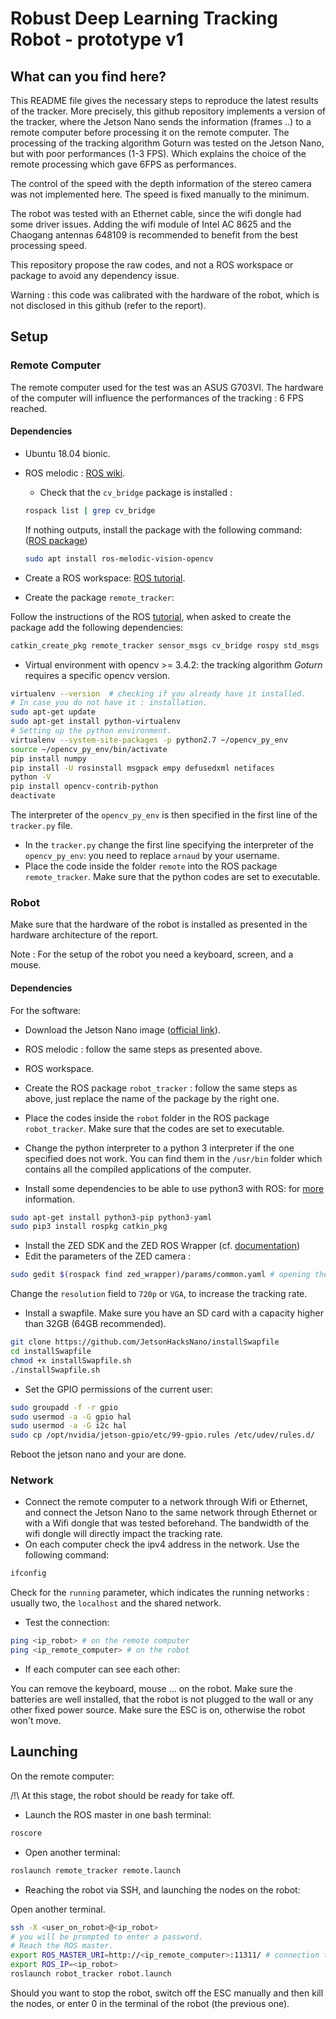 # Robust Deep Learning Tracking Robot - prototype v1

## What can you find here?

This README file gives the necessary steps to reproduce the latest results of the tracker. More precisely, this github repository implements a version of the tracker, where the Jetson Nano sends the information (frames ..) to a remote computer before processing it on the remote computer. The processing of the tracking algorithm Goturn was tested on the Jetson Nano, but with poor performances (1-3 FPS). Which explains the choice of the remote processing which gave 6FPS as performances.

The control of the speed with the depth information of the stereo camera was not implemented here. The speed is fixed manually to the minimum.

The robot was tested with an Ethernet cable, since the wifi dongle had some driver issues. Adding the  wifi module of Intel AC 8625 and the Chaogang antennas 648109 is recommended to benefit from the best processing speed.

This repository propose the raw codes, and not a ROS workspace or package to avoid any dependency issue.

Warning : this code was calibrated with the hardware of the robot, which is not disclosed in this  github (refer to the report).

## Setup

### Remote Computer

The remote computer used for the test was an ASUS G703VI. The hardware of the computer will influence the performances of the tracking : 6 FPS reached.

#### Dependencies

* Ubuntu 18.04 bionic.

* ROS melodic : [ROS wiki](http://wiki.ros.org/melodic/Installation/Ubuntu).

  * Check that  the `cv_bridge`  package is installed : 

  ```bash
  rospack list | grep cv_bridge
  ```

  If nothing outputs, install the package with the following command: ([ROS package](http://wiki.ros.org/vision_opencv))

  ```bash
  sudo apt install ros-melodic-vision-opencv
  ```

* Create a ROS workspace: [ROS tutorial](http://wiki.ros.org/catkin/Tutorials/create_a_workspace).

* Create the package `remote_tracker`: 

Follow the instructions of the ROS [tutorial](http://wiki.ros.org/ROS/Tutorials/CreatingPackage), when asked to create the package add the following dependencies:

```bash
catkin_create_pkg remote_tracker sensor_msgs cv_bridge rospy std_msgs
```

* Virtual environment with opencv >= 3.4.2: the tracking algorithm *Goturn* requires a specific opencv version.

```bash
virtualenv --version  # checking if you already have it installed.
# In case you do not have it : installation.
sudo apt-get update
sudo apt-get install python-virtualenv
# Setting up the python environment.
virtualenv --system-site-packages -p python2.7 ~/opencv_py_env
source ~/opencv_py_env/bin/activate
pip install numpy
pip install -U rosinstall msgpack empy defusedxml netifaces
python -V
pip install opencv-contrib-python
deactivate
```

The interpreter of the `opencv_py_env` is then specified in the first line of the `tracker.py` file.

* In the `tracker.py` change the first line specifying the interpreter of the `opencv_py_env`: you need to replace `arnaud` by your username.
* Place the code inside the folder `remote` into the ROS package `remote_tracker`.  Make sure that the python codes are set to executable.

### Robot

Make sure that the hardware of the robot is installed as presented in the hardware architecture of the report.

Note : For the setup of the robot you need a keyboard, screen, and a mouse.

#### Dependencies

For the software:

* Download the Jetson Nano image ([official link](https://developer.nvidia.com/embedded/learn/get-started-jetson-nano-devkit#write)).
* ROS melodic : follow the same steps as presented above.
* ROS workspace.
* Create the ROS package `robot_tracker` : follow the same steps as above, just replace the name of the package by the right one.

* Place the codes inside the `robot` folder in the ROS package `robot_tracker`. Make sure that the codes are set to executable.
* Change the python interpreter to a python 3 interpreter if the one specified does not work. You can find them in the `/usr/bin` folder which contains all the compiled applications of the computer.
* Install some dependencies to be able to use python3 with ROS: for [more](https://medium.com/@beta_b0t/how-to-setup-ros-with-python-3-44a69ca36674) information.

```bash
sudo apt-get install python3-pip python3-yaml
sudo pip3 install rospkg catkin_pkg
```

* Install the ZED SDK  and the ZED ROS Wrapper (cf. [documentation](https://www.stereolabs.com/docs/getting-started/))
* Edit the parameters of the ZED camera : 

```bash
sudo gedit $(rospack find zed_wrapper)/params/common.yaml # opening the parameter file.
```

Change the `resolution` field to `720p` or `VGA`, to increase the tracking rate.

* Install a swapfile. Make sure you have an SD card with a capacity higher than 32GB (64GB recommended).
```bash
git clone https://github.com/JetsonHacksNano/installSwapfile
cd installSwapfile
chmod +x installSwapfile.sh
./installSwapfile.sh
```

* Set the GPIO permissions of the current user:

```bash
sudo groupadd -f -r gpio 
sudo usermod -a -G gpio hal
sudo usermod -a -G i2c hal 
sudo cp /opt/nvidia/jetson-gpio/etc/99-gpio.rules /etc/udev/rules.d/
```

Reboot the jetson nano and your are done.

### Network

* Connect the remote computer to a network through Wifi or Ethernet, and connect the Jetson Nano to the same network through Ethernet or with a Wifi dongle that was tested beforehand. The bandwidth of the wifi dongle will directly impact the tracking rate.
* On each computer check the ipv4 address in the network. Use the following command:

```bash
ifconfig
```

Check for the `running` parameter, which indicates the running networks : usually two, the `localhost` and the shared network.

* Test the connection:

```bash
ping <ip_robot> # on the remote computer
ping <ip_remote_computer> # on the robot
```

* If each computer can see each other:

You can remove the keyboard, mouse ... on the robot. Make sure the batteries are well installed, that the robot is not plugged to the wall or any other fixed power source. Make sure the ESC is on, otherwise the robot won't move.

## Launching

On the remote computer:

/!\ At this stage, the robot should be ready for take off.

- Launch the ROS master in one bash terminal:

```bash
roscore
```

- Open another terminal:

```bash
roslaunch remote_tracker remote.launch
```

<!--

- Reach the robot through ssh and launch the zed camera:

Open another terminal.

```bash
ssh -X <user_on_robot>@<ip_robot>
# Reach the ROS master.
export ROS_MASTER_URI=
export ROS_IP=
roslaunch zed_wrapper zed.launch
```

-->

- Reaching the robot via SSH, and launching the nodes on the robot:

Open another terminal.

```bash
ssh -X <user_on_robot>@<ip_robot>
# you will be prompted to enter a password.
# Reach the ROS master.
export ROS_MASTER_URI=http://<ip_remote_computer>:11311/ # connection to master.
export ROS_IP=<ip_robot>
roslaunch robot_tracker robot.launch
```

Should you want to stop  the robot, switch off the ESC manually and then kill the nodes, or enter 0 in the terminal of the robot (the previous one).
